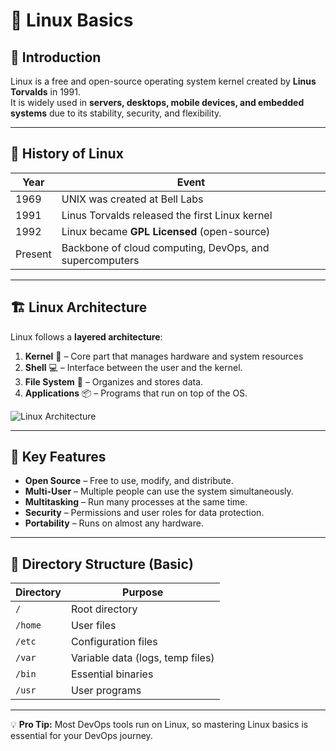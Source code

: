 # 🐧 Linux Basics

## 📌 Introduction
Linux is a free and open-source operating system kernel created by **Linus Torvalds** in 1991.  
It is widely used in **servers, desktops, mobile devices, and embedded systems** due to its stability, security, and flexibility.

---

## 📜 History of Linux
| Year | Event |
|------|-------|
| 1969 | UNIX was created at Bell Labs |
| 1991 | Linus Torvalds released the first Linux kernel |
| 1992 | Linux became **GPL Licensed** (open-source) |
| Present | Backbone of cloud computing, DevOps, and supercomputers |

---

## 🏗 Linux Architecture
Linux follows a **layered architecture**:

1. **Kernel** 🧠 – Core part that manages hardware and system resources
2. **Shell** 💻 – Interface between the user and the kernel.
3. **File System** 📂 – Organizes and stores data.
4. **Applications** 📦 – Programs that run on top of the OS.

![Linux Architecture](https://upload.wikimedia.org/wikipedia/commons/9/9d/Linux_kernel_and_GNU_system_components.svg)

---

## 🔑 Key Features
- **Open Source** – Free to use, modify, and distribute.
- **Multi-User** – Multiple people can use the system simultaneously.
- **Multitasking** – Run many processes at the same time.
- **Security** – Permissions and user roles for data protection.
- **Portability** – Runs on almost any hardware.

---

## 📂 Directory Structure (Basic)
| Directory | Purpose |
|-----------|---------|
| `/` | Root directory |
| `/home` | User files |
| `/etc` | Configuration files |
| `/var` | Variable data (logs, temp files) |
| `/bin` | Essential binaries |
| `/usr` | User programs |

---

💡 **Pro Tip:** Most DevOps tools run on Linux, so mastering Linux basics is essential for your DevOps journey.
